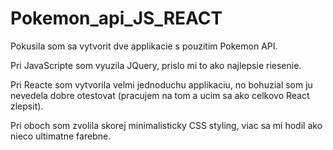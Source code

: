 # Pokemon_api_JS_REACT

Pokusila som sa vytvorit dve applikacie s pouzitim Pokemon API. 

Pri JavaScripte som vyuzila JQuery, prislo mi to ako najlepsie riesenie. 

Pri Reacte som vytvorila velmi jednoduchu applikaciu, no bohuzial som ju nevedela dobre otestovat (pracujem na tom a ucim sa ako celkovo React zlepsit).  

Pri oboch som zvolila skorej minimalisticky CSS styling, viac sa mi hodil ako nieco ultimatne farebne. 
